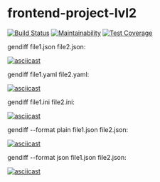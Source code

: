 # frontend-project-lvl2


[![Build Status](https://travis-ci.org/kir58/frontend-project-lvl2.svg?branch=master)](https://travis-ci.org/kir58/frontend-project-lvl2) [![Maintainability](https://api.codeclimate.com/v1/badges/2abdbf164972417fc054/maintainability)](https://codeclimate.com/github/kir58/frontend-project-lvl2/maintainability) [![Test Coverage](https://api.codeclimate.com/v1/badges/2abdbf164972417fc054/test_coverage)](https://codeclimate.com/github/kir58/frontend-project-lvl2/test_coverage)

gendiff file1.json file2.json:

[![asciicast](https://asciinema.org/a/279031.png)](https://asciinema.org/a/279031)

gendiff file1.yaml file2.yaml:

[![asciicast](https://asciinema.org/a/280314.png)](https://asciinema.org/a/280314)

gendiff file1.ini file2.ini:

[![asciicast](https://asciinema.org/a/280345.png)](https://asciinema.org/a/280345)

gendiff --format plain file1.json file2.json:

[![asciicast](https://asciinema.org/a/281934.png)](https://asciinema.org/a/281934)

gendiff --format json file1.json file2.json:

[![asciicast](https://asciinema.org/a/281960.png)](https://asciinema.org/a/281960)


